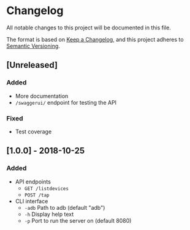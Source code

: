 # Changelog
All notable changes to this project will be documented in this file.

The format is based on [Keep a Changelog](https://keepachangelog.com/en/1.0.0/),
and this project adheres to [Semantic Versioning](https://semver.org/spec/v2.0.0.html).

## [Unreleased]
### Added
* More documentation
* `/swaggerui/` endpoint for testing the API

### Fixed
* Test coverage

## [1.0.0] - 2018-10-25
### Added
* API endpoints
	* `GET /listdevices`
	* `POST /tap`
* CLI interface
	* `-adb` Path to adb (default "adb")
	* `-h` Display help text
	* `-p` Port to run the server on (default 8080)